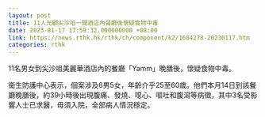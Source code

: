 ```yaml
---
layout: post
title: 11人光顧尖沙咀一間酒店內餐廳後懷疑食物中毒
date: 2023-01-17 17:59:32.000000000 +08:00
link: https://news.rthk.hk/rthk/ch/component/k2/1684278-20230117.htm
categories: rthk
---
```


11名男女到尖沙咀美麗華酒店內的餐廳「Yamm」晚膳後，懷疑食物中毒。

衞生防護中心表示，個案涉及6男5女，年齡介乎25至60歲。他們本月14日到該餐廳晚膳後，約39小時後出現腹痛、發燒、噁心、嘔吐和腹瀉等病徵，其中3名受影響人士已求醫，毋須入院，全部病人情況穩定。
